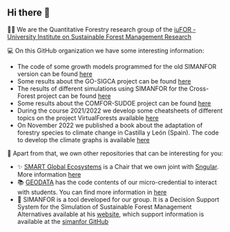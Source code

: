 ## Hi there 👋

🙋‍♀️ We are the Quantitative Forestry research group of the [iuFOR - University Institute on Sustainable Forest Management Research](https://iufor.uva.es/)

💻 On this GitHub organization we have some interesting information:

- The code of some growth models programmed for the old SIMANFOR version can be found [here](https://github.com/iuFOR-QuantitativeForestry/SiManFor-Models)
- Some results about the GO-SIGCA project can be found [here](https://github.com/iuFOR-QuantitativeForestry/report.go_sigca)
- The results of different simulations using SIMANFOR for the Cross-Forest project can be found [here](https://github.com/iuFOR-QuantitativeForestry/CrossForest-simulations)
- Some results about the COMFOR-SUDOE project can be found [here](https://github.com/iuFOR-QuantitativeForestry/COMFOR.NFI)
- During the course 2021/2022 we develop some cheatsheets of different topics on the project VirtualForests available [here](https://github.com/iuFOR-QuantitativeForestry/VirtualForests_cheatsheets)
- On November 2022 we published a book about the adaptation of forestry species to climate change in Castilla y León (Spain). The code to develop the climate graphs is available [here](https://github.com/iuFOR-QuantitativeForestry/AdaptaCyL-clima)

🔗 Apart from that, we own other repositories that can be interesting for you:

- ✨ [SMART Global Ecosystems](https://github.com/SMART-Global-Ecosystems) is a Chair that we own joint with [Sngular](https://www.sngular.com/). More information [here](https://smartglobalecosystems.uva.es/)
- 📚 [GEODATA](https://github.com/GEODATA-UVa) has the code contents of our micro-credential to interact with students. You can find more information in [here](https://geodata.uva.es/)
- 🌳 SIMANFOR is a tool developed for our group. It is a Decision Support System for the Simulation of Sustainable Forest Management Alternatives available at his [website](https://www.simanfor.es/), which support information is available at the [simanfor GitHub](https://github.com/simanfor)
